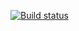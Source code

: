 [![Build status](https://ci.appveyor.com/api/projects/status/7d2nvqg3u2e0lofq?svg=true)](https://ci.appveyor.com/project/Pezu-git/ahj-helpdesk-frontend)

